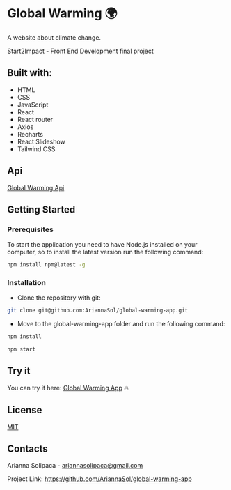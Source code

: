 # Global Warming :earth_africa:

A website about climate change.

Start2Impact - Front End Development final project

## Built with:

- HTML
- CSS
- JavaScript
- React
- React router
- Axios
- Recharts
- React Slideshow
- Tailwind CSS

## Api

[Global Warming Api](https://global-warming.org/)

## Getting Started

### Prerequisites

To start the application you need to have Node.js installed on your computer, so to install the latest version run the following command:

```sh
npm install npm@latest -g
```

### Installation

- Clone the repository with git:

```sh
git clone git@github.com:AriannaSol/global-warming-app.git
```

- Move to the global-warming-app folder and run the following command:

```sh
npm install
```

```sh
npm start
```

## Try it

You can try it here: [Global Warming App](https://global-warming-app.vercel.app/) :fire:

## License

[MIT](https://choosealicense.com/licenses/mit/)

## Contacts

Arianna Solipaca - ariannasolipaca@gmail.com

Project Link: https://github.com/AriannaSol/global-warming-app
